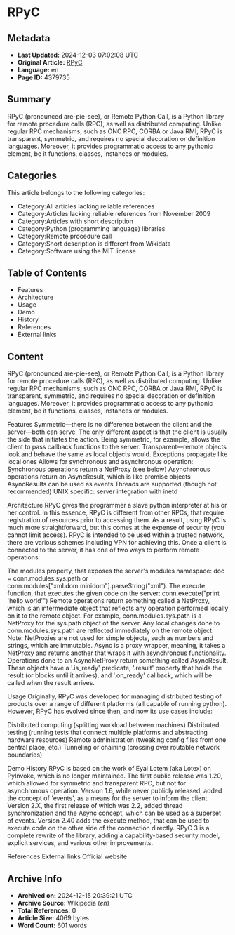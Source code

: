 # RPyC

## Metadata
- **Last Updated:** 2024-12-03 07:02:08 UTC
- **Original Article:** [RPyC](https://en.wikipedia.org/wiki/RPyC)
- **Language:** en
- **Page ID:** 4379735

## Summary
RPyC (pronounced are-pie-see), or Remote Python Call, is a Python library for remote procedure calls (RPC), as well as distributed computing. Unlike regular RPC mechanisms, such as ONC RPC, CORBA or Java RMI, RPyC is transparent, symmetric, and requires no special decoration or definition languages. Moreover, it provides programmatic access to any pythonic element, be it functions, classes, instances or modules.

## Categories
This article belongs to the following categories:

- Category:All articles lacking reliable references
- Category:Articles lacking reliable references from November 2009
- Category:Articles with short description
- Category:Python (programming language) libraries
- Category:Remote procedure call
- Category:Short description is different from Wikidata
- Category:Software using the MIT license

## Table of Contents

- Features
- Architecture
- Usage
- Demo
- History
- References
- External links

## Content

RPyC (pronounced are-pie-see), or Remote Python Call, is a Python library for remote procedure calls (RPC), as well as distributed computing. Unlike regular RPC mechanisms, such as ONC RPC, CORBA or Java RMI, RPyC is transparent, symmetric, and requires no special decoration or definition languages. Moreover, it provides programmatic access to any pythonic element, be it functions, classes, instances or modules.

Features
Symmetric—there is no difference between the client and the server—both can serve. The only different aspect is that the client is usually the side that initiates the action. Being symmetric, for example, allows the client to pass callback functions to the server.
Transparent—remote objects look and behave the same as local objects would.
Exceptions propagate like local ones
Allows for synchronous and asynchronous operation:
Synchronous operations return a NetProxy (see below)
Asynchronous operations return an AsyncResult, which is like promise objects
AsyncResults can be used as events
Threads are supported (though not recommended)
UNIX specific: server integration with inetd

Architecture
RPyC gives the programmer a slave python interpreter at his or her control. In this essence, RPyC is different from other RPCs, that require registration of resources prior to accessing them. As a result, using RPyC is much more straightforward, but this comes at the expense of security (you cannot limit access). RPyC is intended to be used within a trusted network, there are various schemes including VPN for achieving this.
Once a client is connected to the server, it has one of two ways to perform remote operations:

The modules property, that exposes the server's modules namespace: doc = conn.modules.sys.path or conn.modules["xml.dom.minidom"].parseString("<some>xml</some>").
The execute function, that executes the given code on the server: conn.execute("print 'hello world'")
Remote operations return something called a NetProxy, which is an intermediate object that reflects any operation performed locally on it to the remote object. For example, conn.modules.sys.path is a NetProxy for the sys.path object of the server. Any local changes done to conn.modules.sys.path are reflected immediately on the remote object.
Note: NetProxies are not used for simple objects, such as numbers and strings, which are immutable.
Async is a proxy wrapper, meaning, it takes a NetProxy and returns another that wraps it with asynchronous functionality. Operations done to an AsyncNetProxy return something called AsyncResult. These objects have a '.is_ready' predicate, '.result' property that holds the result (or blocks until it arrives), and '.on_ready' callback, which will be called when the result arrives.

Usage
Originally, RPyC was developed for managing distributed testing of products over a range of different platforms (all capable of running python). However, RPyC has evolved since then, and now its use cases include:

Distributed computing (splitting workload between machines)
Distributed testing (running tests that connect multiple platforms and abstracting hardware resources)
Remote administration (tweaking config files from one central place, etc.)
Tunneling or chaining (crossing over routable network boundaries)

Demo
History
RPyC is based on the work of Eyal Lotem (aka Lotex) on PyInvoke, which is no longer maintained. The first public release was 1.20, which allowed for symmetric and transparent RPC, but not for asynchronous operation. Version 1.6, while never publicly released, added the concept of 'events', as a means for the server to inform the client. Version 2.X, the first release of which was 2.2, added thread synchronization and the Async concept, which can be used as a superset of events. Version 2.40 adds the execute method, that can be used to execute code on the other side of the connection directly.
RPyC 3 is a complete rewrite of the library, adding a capability-based security model, explicit services, and various other improvements.

References
External links
Official website

## Archive Info
- **Archived on:** 2024-12-15 20:39:21 UTC
- **Archive Source:** Wikipedia (_en_)
- **Total References:** 0
- **Article Size:** 4069 bytes
- **Word Count:** 601 words
